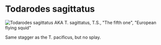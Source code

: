 # Todarodes sagittatus
![Todarodes sagittatus](/Images/todarodes_sagittatus.png)
AKA T. sagittatus, T.S., "The fifth one", "European flying squid"

Same stagger as the T. pacificus, but no splay.
